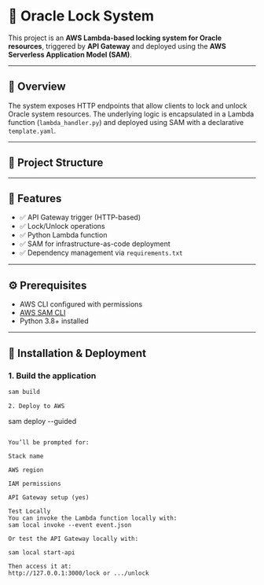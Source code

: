 # 🔐 Oracle Lock System

This project is an **AWS Lambda-based locking system for Oracle resources**, triggered by **API Gateway** and deployed using the **AWS Serverless Application Model (SAM)**.

---

## 🧭 Overview

The system exposes HTTP endpoints that allow clients to lock and unlock Oracle system resources. The underlying logic is encapsulated in a Lambda function (`lambda_handler.py`) and deployed using SAM with a declarative `template.yaml`.

---

## 📂 Project Structure


---

## 🚀 Features

- ✅ API Gateway trigger (HTTP-based)
- ✅ Lock/Unlock operations
- ✅ Python Lambda function
- ✅ SAM for infrastructure-as-code deployment
- ✅ Dependency management via `requirements.txt`

---

## ⚙️ Prerequisites

- AWS CLI configured with permissions
- [AWS SAM CLI](https://docs.aws.amazon.com/serverless-application-model/latest/developerguide/install-sam-cli.html)
- Python 3.8+ installed

---

## 🔧 Installation & Deployment

### 1. Build the application

```bash
sam build

2. Deploy to AWS
```
sam deploy --guided
```

You’ll be prompted for:

Stack name

AWS region

IAM permissions

API Gateway setup (yes)

Test Locally
You can invoke the Lambda function locally with:
sam local invoke --event event.json

Or test the API Gateway locally with:

sam local start-api

Then access it at:
http://127.0.0.1:3000/lock or .../unlock

